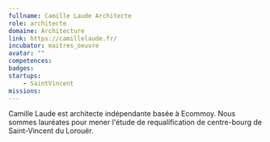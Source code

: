 ```yaml
---
fullname: Camille Laude Architecte
role: architecte
domaine: Architecture
link: https://camillelaude.fr/
incubator: maitres_oeuvre
avatar: ""
competences:
badges:
startups:
    - SaintVincent
missions:
---
```


Camille Laude est architecte indépendante basée à Ecommoy. Nous sommes lauréates pour mener l'étude de requalification de centre-bourg de Saint-Vincent du Lorouër.

